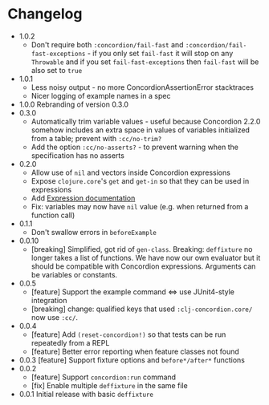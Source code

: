 # Changelog

* 1.0.2
  * Don't require both `:concordion/fail-fast` and `:concordion/fail-fast-exceptions` -  if you only set `fail-fast` it will stop on any `Throwable`
    and if you set `fail-fast-exceptions` then `fail-fast` will be also set to `true`
* 1.0.1
  * Less noisy output - no more ConcordionAssertionError stacktraces
  * Nicer logging of example names in a spec
* 1.0.0 Rebranding of version 0.3.0
* 0.3.0
  * Automatically trim variable values - useful because Concordion 2.2.0 somehow includes an extra space in values of variables initialized from a table; prevent with `:cc/no-trim?`
  * Add the option `:cc/no-asserts?` - to prevent warning when the specification has no asserts
* 0.2.0
  * Allow use of `nil` and vectors inside Concordion expressions
  * Expose `clojure.core`'s `get` and `get-in` so that they can be used
    in expressions
  * Add [Expression documentation](clj-concordion/expressions/Expressions.md)
  * Fix: variables may now have `nil` value (e.g. when returned from a function call)
* 0.1.1
  * Don't swallow errors in `beforeExample`
* 0.0.10
  * [breaking] Simplified, got rid of `gen-class`. Breaking: `deffixture` no longer takes a list of functions. We have now our own evaluator but it should be compatible with Concordion expressions. Arguments can be variables or constants.
* 0.0.5
  * [feature] Support the example command <=> use JUnit4-style integration
  * [breaking] change: qualified keys that used `:clj-concordion.core/` now use `:cc/`. 
* 0.0.4 
  * [feature] Add `(reset-concordion!)` so that tests can be run repeatedly from a REPL
  * [feature] Better error reporting when feature classes not found
* 0.0.3 [feature] Support fixture options and `before*/after*` functions
* 0.0.2
  * [feature] Support `concordion:run` command 
  * [fix] Enable multiple `deffixture` in the same file
* 0.0.1 Initial release with basic `deffixture`
